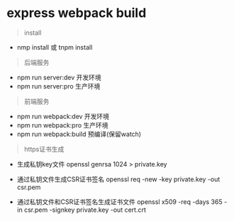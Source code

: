 # express webpack build

> install

  * nmp install 或 tnpm install

> 后端服务

  * npm run server:dev 开发环境
  * npm run server:pro 生产环境


> 前端服务

  * npm run webpack:dev 开发环境
  * npm run webpack:pro 生产环境
  * npm run webpack:build 预编译(保留watch)


> https证书生成

  * 生成私钥key文件
    openssl genrsa 1024 > private.key

  * 通过私钥文件生成CSR证书签名
    openssl req -new -key private.key -out csr.pem

  * 通过私钥文件和CSR证书签名生成证书文件
    openssl x509 -req -days 365 -in csr.pem -signkey private.key -out cert.crt
